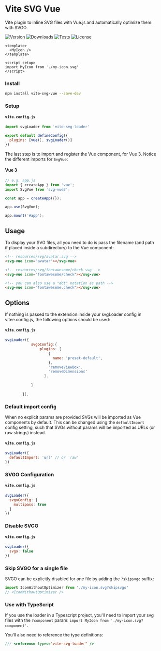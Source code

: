 # Vite SVG Vue
Vite plugin to inline SVG files with Vue.js and automatically optimize them with SVGO.

<a href="https://www.npmjs.com/package/vite-svg-vue" target="_blank"><img src="https://img.shields.io/npm/v/vite-svg-vue?style=flat-square" alt="Version"></a>
<a href="https://www.npmjs.com/package/vite-svg-vue" target="_blank"><img src="https://img.shields.io/npm/dw/vite-svg-vue?style=flat-square" alt="Downloads"></a>
<a href="https://github.com/academeet/vite-svg-vue/actions" target="_blank"><img src="https://img.shields.io/github/actions/workflow/status/academeet/vite-svg-vue/e2e.yml?branch=main&label=tests&style=flat-square" alt="Tests"></a>
<a href="https://www.npmjs.com/package/vite-svg-vue" target="_blank"><img src="https://img.shields.io/npm/l/vite-svg-vue?style=flat-square" alt="License"></a>

```vue
<template>
  <MyIcon />
</template>

<script setup>
import MyIcon from './my-icon.svg'
</script>
```

### Install
```bash
npm install vite-svg-vue --save-dev
```

### Setup

#### `vite.config.js`
```js
import svgLoader from 'vite-svg-loader'

export default defineConfig({
  plugins: [vue(), svgLoader()]
})
```
The last step is to import and register the Vue component,  for Vue 3. Notice the different imports for `SvgVue`:



#### Vue 3

```js
// e.g. app.js
import { createApp } from 'vue';
import SvgVue from 'svg-vue3';

const app = createApp({});

app.use(SvgVue);

app.mount('#app');
```

## Usage

To display your SVG files, all you need to do is pass the filename (and path if placed inside a subdirectory) to the Vue component:

```html
<!-- resources/svg/avatar.svg -->
<svg-vue icon="avatar"></svg-vue>

<!-- resources/svg/fontawesome/check.svg -->
<svg-vue icon="fontawesome/check"></svg-vue>

<!-- you can also use a "dot" notation as path -->
<svg-vue icon="fontawesome.check"></svg-vue>
```

## Options

If nothing is passed to the extension inside your svgLoader config in vitee.config.js, the following options should be used:

#### `vite.config.js`
```js
svgLoader({
            svgoConfig:{
                plugins: [
                    {
                      name: 'preset-default',
                    },
                    'removeViewBox',
                    'removeDimensions'
                  ],
              
            }
            
        }),
```


### Default import config
When no explicit params are provided SVGs will be imported as Vue components by default.
This can be changed using the `defaultImport` config setting,
such that SVGs without params will be imported as URLs (or raw strings) instead.

#### `vite.config.js`
```js
svgLoader({
  defaultImport: 'url' // or 'raw'
})
```

### SVGO Configuration
#### `vite.config.js`
```js
svgLoader({
  svgoConfig: {
    multipass: true
  }
})
```

### Disable SVGO
#### `vite.config.js`
```js
svgLoader({
  svgo: false
})
```

### Skip SVGO for a single file
SVGO can be explicitly disabled for one file by adding the `?skipsvgo` suffix:
```js
import IconWithoutOptimizer from './my-icon.svg?skipsvgo'
// <IconWithoutOptimizer />
```

### Use with TypeScript
If you use the loader in a Typescript project, you'll need to import your svg files with the `?component` param: `import MyIcon from './my-icon.svg?component'`.

You'll also need to reference the type definitions:
```ts
/// <reference types="vite-svg-loader" />
```


